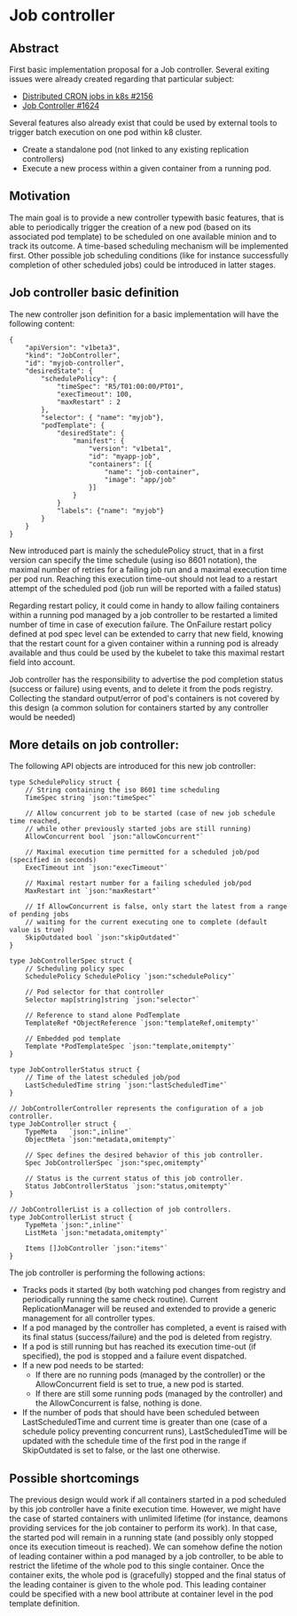 # Job controller

## Abstract

First basic implementation proposal for a Job controller.
Several exiting issues were already created regarding that particular subject:
- [Distributed CRON jobs in k8s #2156](https://github.com/GoogleCloudPlatform/kubernetes/issues/2156)
- [Job Controller #1624](https://github.com/GoogleCloudPlatform/kubernetes/issues/1624)

Several features also already exist that could be used by external tools to trigger batch execution on one pod within k8 cluster.
- Create a standalone pod (not linked to any existing replication controllers)
- Execute a new process within a given container from a running pod.

## Motivation

The main goal is to provide a new controller typewith basic features, that is able to periodically trigger the creation of a new pod (based on its associated pod template) to be scheduled on one available minion and to track its outcome.
A time-based scheduling mechanism will be implemented first. Other possible job scheduling conditions (like for instance successfully completion of other scheduled jobs) could be introduced in latter stages. 

## Job controller basic definition

The new controller json definition for a basic implementation will have the following content:

```
{
	"apiVersion": "v1beta3",
	"kind": "JobController",
	"id": "myjob-controller",
	"desiredState": {
		"schedulePolicy": {
			"timeSpec": "R5/T01:00:00/PT01",
			"execTimeout": 100,
			"maxRestart" : 2
		},
		"selector": { "name": "myjob"},
		"podTemplate": {
			"desiredState": {
				"manifest": {
					"version": "v1beta1",
					"id": "myapp-job",
					"containers": [{
						"name": "job-container",
						"image": "app/job"
					}]
				}
			}
			"labels": {"name": "myjob"}
		}
	}
}
```

New introduced part is mainly the schedulePolicy struct, that in a first version can specify the time schedule (using iso 8601 notation), the maximal number of retries for a failing job run and a maximal execution time per pod run. Reaching this execution time-out should not lead to a restart attempt of the scheduled pod (job run will be reported with a failed status)

Regarding restart policy, it could come in handy to allow failing containers within a running pod managed by a job controller to be restarted a limited number of time in case of execution failure. The OnFailure restart policy defined at pod spec level can be extended to carry that new field, knowing that the restart count for a  given container within a running pod is already available and thus could be used by the kubelet to take this maximal restart field into account.

Job controller has the responsibility to advertise the pod completion status (success or failure) using events, and to delete it from the pods registry. Collecting the standard output/error of pod's containers is not covered by this design (a common solution for containers started by any controller would be needed)


## More details on job controller:

The following API objects are introduced for this new job controller:

```
type SchedulePolicy struct {
	// String containing the iso 8601 time scheduling 
	TimeSpec string `json:"timeSpec"`
	
	// Allow concurrent job to be started (case of new job schedule time reached,
	// while other previously started jobs are still running)
	AllowConcurrent bool `json:"allowConcurrent"`
	
	// Maximal execution time permitted for a scheduled job/pod (specified in seconds)
	ExecTimeout int `json:"execTimeout"`
	
	// Maximal restart number for a failing scheduled job/pod
	MaxRestart int `json:"maxRestart"`
	
	// If AllowConcurrent is false, only start the latest from a range of pending jobs 
	// waiting for the current executing one to complete (default value is true)
	SkipOutdated bool `json:"skipOutdated"`
}

type JobControllerSpec struct {
	// Scheduling policy spec
	SchedulePolicy SchedulePolicy `json:"schedulePolicy"`

	// Pod selector for that controller
	Selector map[string]string `json:"selector"`

	// Reference to stand alone PodTemplate
	TemplateRef *ObjectReference `json:"templateRef,omitempty"`

	// Embedded pod template
 	Template *PodTemplateSpec `json:"template,omitempty"`
}

type JobControllerStatus struct {
	// Time of the latest scheduled job/pod
	LastScheduledTime string `json:"lastScheduledTime"`
}

// JobControllerController represents the configuration of a job controller.
type JobController struct {
	TypeMeta   `json:",inline"`
	ObjectMeta `json:"metadata,omitempty"`

	// Spec defines the desired behavior of this job controller.
	Spec JobControllerSpec `json:"spec,omitempty"`

	// Status is the current status of this job controller.
	Status JobControllerStatus `json:"status,omitempty"`
}

// JobControllerList is a collection of job controllers.
type JobControllerList struct {
	TypeMeta `json:",inline"`
	ListMeta `json:"metadata,omitempty"`

	Items []JobController `json:"items"`
}
```

The job controller is performing the following actions:

* Tracks pods it started (by both watching pod changes from registry and periodically running the same check routine). Current ReplicationManager will be reused and extended to provide a generic management for all controller types.
* If a pod managed by the controller has completed, a event is raised with its final status (success/failure) and the pod is deleted from registry.
* If a pod is still running but has reached its execution time-out (if specified), the pod is stopped and a failure event dispatched.
* If a new pod needs to be started:
	* If there are no running pods (managed by the controller) or the AllowConcurrent field is set to true, a new pod is started.
	* If there are still some running pods (managed by the controller) and the AllowConcurrent is false, nothing is done.
* If the number of pods that should have been scheduled between LastScheduledTime and current time is greater than one (case of a schedule policy preventing concurrent runs), LastScheduledTime will be updated with the schedule time of the first pod in the range if SkipOutdated is set to false, or the last one otherwise.


## Possible shortcomings

The previous design would work if all containers started in a pod scheduled by this job controller have a finite execution time. However, we might have the case of started containers with unlimited lifetime (for instance, deamons providing services for the job container to perform its work). In that case, the started pod will remain in a running state (and possibly only stopped once its execution timeout is reached).
We can somehow define the notion of leading container within a pod managed by a job controller, to be able to restrict the lifetime of the whole pod to this single container. 
Once the container exits, the whole pod is (gracefully) stopped and the final status of the leading container is given to the whole pod. This leading container could be specified with a new bool attribute at container level in the pod template definition.







